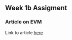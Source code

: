 ## Week 1b Assigment

### Article on EVM
Link to article [here](https://solomondavid-metis.hashnode.space/default-guide/evm-intro?t=1738315105505)


